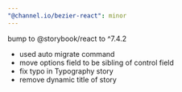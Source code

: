 ```yaml
---
"@channel.io/bezier-react": minor
---
```


bump to @storybook/react to ^7.4.2

- used auto migrate command
- move options field to be sibling of control field
- fix typo in Typography story
- remove dynamic title of story
